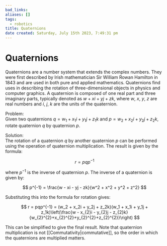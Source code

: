 ```yaml
---
bad_links: 
aliases: []
tags:
  - robotics
title: Quaternions
date created: Saturday, July 15th 2023, 7:49:31 pm
---
```

# Quaternions

Quaternions are a number system that extends the complex numbers. They were first described by Irish mathematician Sir William Rowan Hamilton in 1843 and are used in both pure and applied mathematics. Quaternions find uses in describing the rotation of three-dimensional objects in physics and computer graphics. A quaternion is composed of one real part and three imaginary parts, typically denoted as $w + xi + yj + zk$, where $w$, $x$, $y$, $z$ are real numbers and $i$, $j$, $k$ are the units of the quaternion.

Problem:  
Given two quaternions $q = w_1 + x_1i + y_1j + z_1k$ and $p = w_2 + x_2i + y_2j + z_2k$, rotate quaternion $q$ by quaternion $p$.

Solution:  
The rotation of a quaternion $q$ by another quaternion $p$ can be performed using the operation of quaternion multiplication. The result is given by the formula:

$$
r = pqp^{-1}
$$

where $p^{-1}$ is the inverse of quaternion $p$. The inverse of a quaternion is given by:

$$
p^{-1} = \frac{w - xi - yj - zk}{w^2 + x^2 + y^2 + z^2}
$$

Substituting this into the formula for rotation gives:

$$
r = pqp^{-1} = (w_2 + x_2i + y_2j + z_2k)(w_1 + x_1i + y_1j + z_1k)\left(\frac{w - x_{2}i - y_{2}j - z_{2}k}{w_{2}^{2}+x_{2}^{2}+y_{2}^{2}+z_{2}^{2}}\right)
$$

This can be simplified to give the final result. Note that quaternion multiplication is not [[Commutativity|commutative]], so the order in which the quaternions are multiplied matters.
